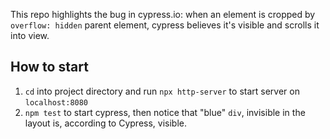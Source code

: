 This repo highlights the bug in cypress.io: when an element is cropped by `overflow: hidden` parent element, cypress believes it's visible and scrolls it into view.

## How to start
1. `cd` into project directory and run `npx http-server` to start server on `localhost:8080`
2. `npm test` to start cypress, then notice that "blue" `div`, invisible in the layout is, according to Cypress, visible.